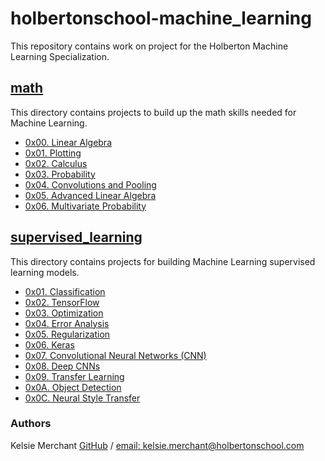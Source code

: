 # holbertonschool-machine_learning
This repository contains work on project for the Holberton Machine Learning Specialization.

## [math](/math)
This directory contains projects to build up the math skills needed for Machine Learning.
* [0x00. Linear Algebra](/math/0x00-linear_algebra)
* [0x01. Plotting](/math/0x01-plotting)
* [0x02. Calculus](/math/0x02-calculus)
* [0x03. Probability](/math/0x03-probability)
* [0x04. Convolutions and Pooling](/math/0x04-convolutions_and_pooling)
* [0x05. Advanced Linear Algebra](/math/0x05-advanced_linear_algebra)
* [0x06. Multivariate Probability](/math/0x06-multivariate_prob)

## [supervised_learning](/supervised_learning)
This directory contains projects for building Machine Learning supervised learning models.
* [0x01. Classification](/supervised_learning/0x01-classification)
* [0x02. TensorFlow](/supervised_learning/0x02-tensorflow)
* [0x03. Optimization](/supervised_learning/0x03-optimization)
* [0x04. Error Analysis](/supervised_learning/0x04-error_analysis)
* [0x05. Regularization](/supervised_learning/0x05-regularization)
* [0x06. Keras](/supervised_learning/0x06-keras)
* [0x07. Convolutional Neural Networks (CNN)](/supervised_learning/0x07-cnn)
* [0x08. Deep CNNs](/supervised_learning/0x08-deep_cnns)
* [0x09. Transfer Learning](/supervised_learning/0x09-transfer_learning)
* [0x0A. Object Detection](/supervised_learning/0x0A-object_detection)
* [0x0C. Neural Style Transfer](/supervised_learning/0x0C-neural_style_transfer)

### Authors
Kelsie Merchant [GitHub](https://github.com/kmerchan/) / [email: kelsie.merchant@holbertonschool.com](kelsie.merchant@holbertonschool.com)
